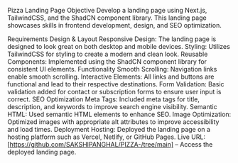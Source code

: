 Pizza Landing Page
Objective
Develop a landing page using Next.js, TailwindCSS, and the ShadCN component library. This landing page showcases skills in frontend development, design, and SEO optimization.

Requirements
Design & Layout
Responsive Design: The landing page is designed to look great on both desktop and mobile devices.
Styling: Utilizes TailwindCSS for styling to create a modern and clean look.
Reusable Components: Implemented using the ShadCN component library for consistent UI elements.
Functionality
Smooth Scrolling: Navigation links enable smooth scrolling.
Interactive Elements: All links and buttons are functional and lead to their respective destinations.
Form Validation: Basic validation added for contact or subscription forms to ensure user input is correct.
SEO Optimization
Meta Tags: Included meta tags for title, description, and keywords to improve search engine visibility.
Semantic HTML: Used semantic HTML elements to enhance SEO.
Image Optimization: Optimized images with appropriate alt attributes to improve accessibility and load times.
Deployment
Hosting: Deployed the landing page on a hosting platform such as Vercel, Netlify, or GitHub Pages.
Live URL: [https://github.com/SAKSHIPANGHAL/PIZZA-/tree/main] – Access the deployed landing page.
